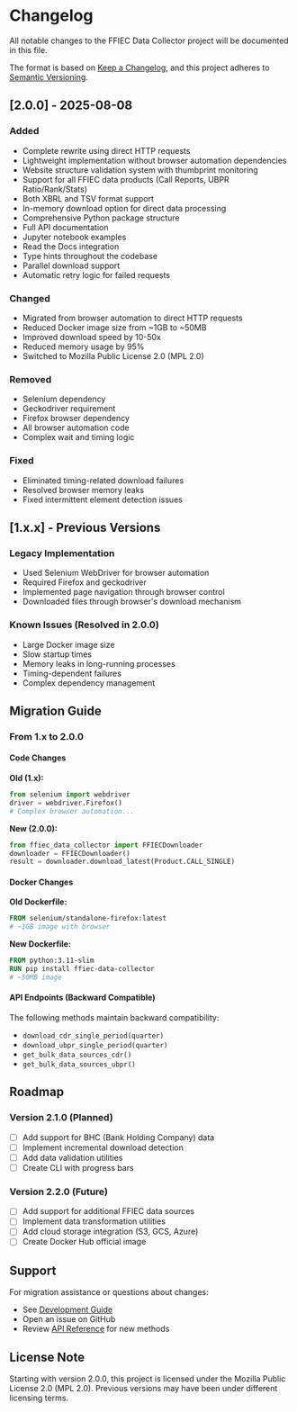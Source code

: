 # Changelog

All notable changes to the FFIEC Data Collector project will be documented in this file.

The format is based on [Keep a Changelog](https://keepachangelog.com/en/1.0.0/),
and this project adheres to [Semantic Versioning](https://semver.org/spec/v2.0.0.html).

## [2.0.0] - 2025-08-08

### Added
- Complete rewrite using direct HTTP requests
- Lightweight implementation without browser automation dependencies
- Website structure validation system with thumbprint monitoring
- Support for all FFIEC data products (Call Reports, UBPR Ratio/Rank/Stats)
- Both XBRL and TSV format support
- In-memory download option for direct data processing
- Comprehensive Python package structure
- Full API documentation
- Jupyter notebook examples
- Read the Docs integration
- Type hints throughout the codebase
- Parallel download support
- Automatic retry logic for failed requests

### Changed
- Migrated from browser automation to direct HTTP requests
- Reduced Docker image size from ~1GB to ~50MB
- Improved download speed by 10-50x
- Reduced memory usage by 95%
- Switched to Mozilla Public License 2.0 (MPL 2.0)

### Removed
- Selenium dependency
- Geckodriver requirement
- Firefox browser dependency
- All browser automation code
- Complex wait and timing logic

### Fixed
- Eliminated timing-related download failures
- Resolved browser memory leaks
- Fixed intermittent element detection issues

## [1.x.x] - Previous Versions

### Legacy Implementation
- Used Selenium WebDriver for browser automation
- Required Firefox and geckodriver
- Implemented page navigation through browser control
- Downloaded files through browser's download mechanism

### Known Issues (Resolved in 2.0.0)
- Large Docker image size
- Slow startup times
- Memory leaks in long-running processes
- Timing-dependent failures
- Complex dependency management

## Migration Guide

### From 1.x to 2.0.0

#### Code Changes

**Old (1.x):**
```python
from selenium import webdriver
driver = webdriver.Firefox()
# Complex browser automation...
```

**New (2.0.0):**
```python
from ffiec_data_collector import FFIECDownloader
downloader = FFIECDownloader()
result = downloader.download_latest(Product.CALL_SINGLE)
```

#### Docker Changes

**Old Dockerfile:**
```dockerfile
FROM selenium/standalone-firefox:latest
# ~1GB image with browser
```

**New Dockerfile:**
```dockerfile
FROM python:3.11-slim
RUN pip install ffiec-data-collector
# ~50MB image
```

#### API Endpoints (Backward Compatible)

The following methods maintain backward compatibility:
- `download_cdr_single_period(quarter)`
- `download_ubpr_single_period(quarter)`
- `get_bulk_data_sources_cdr()`
- `get_bulk_data_sources_ubpr()`

## Roadmap

### Version 2.1.0 (Planned)
- [ ] Add support for BHC (Bank Holding Company) data
- [ ] Implement incremental download detection
- [ ] Add data validation utilities
- [ ] Create CLI with progress bars

### Version 2.2.0 (Future)
- [ ] Add support for additional FFIEC data sources
- [ ] Implement data transformation utilities
- [ ] Add cloud storage integration (S3, GCS, Azure)
- [ ] Create Docker Hub official image

## Support

For migration assistance or questions about changes:
- See [Development Guide](development.html)
- Open an issue on GitHub
- Review [API Reference](api_reference.html) for new methods

## License Note

Starting with version 2.0.0, this project is licensed under the Mozilla Public License 2.0 (MPL 2.0).
Previous versions may have been under different licensing terms.